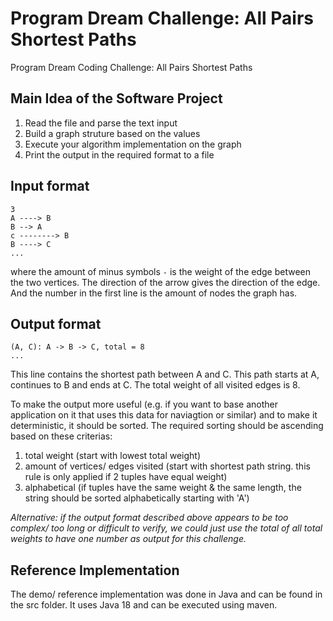 # Program Dream Challenge: All Pairs Shortest Paths
Program Dream Coding Challenge: All Pairs Shortest Paths

## Main Idea of the Software Project
 1. Read the file and parse the text input
 2. Build a graph struture based on the values
 3. Execute your algorithm implementation on the graph
 4. Print the output in the required format to a file

## Input format
```
3
A ----> B
B --> A
c --------> B
B ----> C
...
```
where the amount of minus symbols `-` is the weight of the edge between the two vertices. 
The direction of the arrow gives the direction of the edge.
And the number in the first line is the amount of nodes the graph has.

## Output format
```
(A, C): A -> B -> C, total = 8
...
```
This line contains the shortest path between A and C. This path starts at A, continues to B and ends at C. The total weight of all visited edges is 8.  

To make the output more useful (e.g. if you want to base another application on it that uses this data for naviagtion or similar) and to make it deterministic, it should be sorted.
The required sorting should be ascending based on these criterias:
1. total weight (start with lowest total weight)
2. amount of vertices/ edges visited (start with shortest path string. this rule is only applied if 2 tuples have equal weight)
3. alphabetical (if tuples have the same weight & the same length, the string should be sorted alphabetically starting with 'A')

*Alternative: if the output format described above appears to be too complex/ too long or difficult to verify, we could just use the total of all total weights to have one number as output for this challenge.*

## Reference Implementation
The demo/ reference implementation was done in Java and can be found in the src folder. It uses Java 18 and can be executed using maven.
